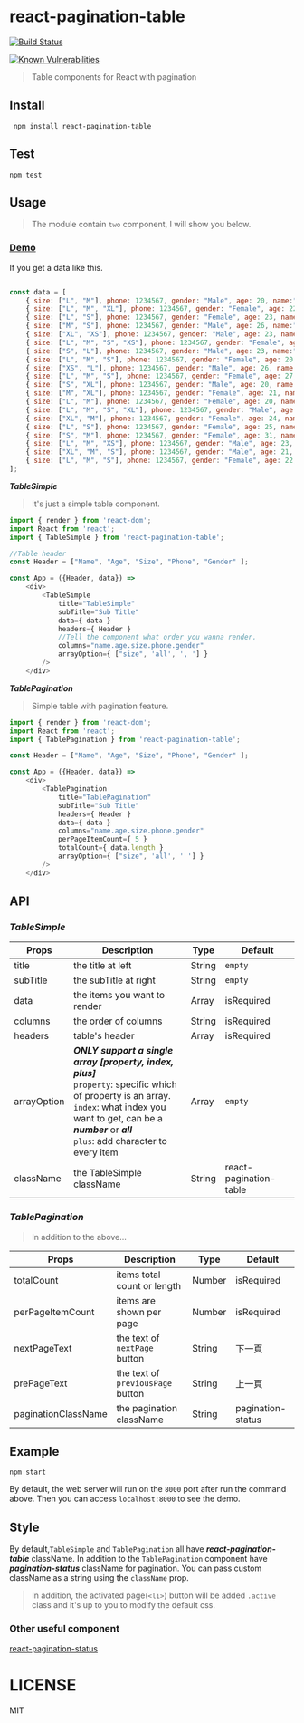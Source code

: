# react-pagination-table

[![Build Status](https://travis-ci.org/addhome2001/react-pagination-table.svg?branch=master)](https://travis-ci.org/addhome2001/react-pagination-table)

[![Known Vulnerabilities](https://snyk.io/test/github/addhome2001/react-pagination-table/badge.svg)](https://snyk.io/test/github/addhome2001/react-pagination-table)

> Table components for React with pagination

## Install
```
 npm install react-pagination-table
```

## Test
```
npm test
```

## Usage

>The module contain `two` component, I will show you below.

### [Demo](https://addhome2001.github.io/react-pagination-table/)

If you get a data like this.

````javascript

const data = [
    { size: ["L", "M"], phone: 1234567, gender: "Male", age: 20, name:"Ben" },
    { size: ["L", "M", "XL"], phone: 1234567, gender: "Female", age: 22, name:"Ken" },
    { size: ["L", "S"], phone: 1234567, gender: "Female", age: 23, name:"Jay" },
    { size: ["M", "S"], phone: 1234567, gender: "Male", age: 26, name:"Chip" },
    { size: ["XL", "XS"], phone: 1234567, gender: "Male", age: 23, name:"Lee" },
    { size: ["L", "M", "S", "XS"], phone: 1234567, gender: "Female", age: 30, name:"Frank" },
    { size: ["S", "L"], phone: 1234567, gender: "Male", age: 23, name:"CoCo" },
    { size: ["L", "M", "S"], phone: 1234567, gender: "Female", age: 20, name:"Fake" },
    { size: ["XS", "L"], phone: 1234567, gender: "Male", age: 26, name:"Dump" },
    { size: ["L", "M", "S"], phone: 1234567, gender: "Female", age: 27, name:"Ocean" },
    { size: ["S", "XL"], phone: 1234567, gender: "Male", age: 20, name:"Polo" },
    { size: ["M", "XL"], phone: 1234567, gender: "Female", age: 21, name:"Queen" },
    { size: ["L", "M"], phone: 1234567, gender: "Female", age: 20, name:"Bump" },
    { size: ["L", "M", "S", "XL"], phone: 1234567, gender: "Male", age: 22, name:"Judy" },
    { size: ["XL", "M"], phone: 1234567, gender: "Female", age: 24, name:"Ryan" },
    { size: ["L", "S"], phone: 1234567, gender: "Female", age: 25, name:"Flow" },
    { size: ["S", "M"], phone: 1234567, gender: "Female", age: 31, name:"Ray" },
    { size: ["L", "M", "XS"], phone: 1234567, gender: "Male", age: 23, name:"Yen" },
    { size: ["XL", "M", "S"], phone: 1234567, gender: "Male", age: 21, name:"Gray" },
    { size: ["L", "M", "S"], phone: 1234567, gender: "Female", age: 22, name:"Tom" }
];
````

___TableSimple___

>It's just a simple table component.

````javascript
import { render } from 'react-dom';
import React from 'react';
import { TableSimple } from 'react-pagination-table';

//Table header
const Header = ["Name", "Age", "Size", "Phone", "Gender" ];

const App = ({Header, data}) =>
    <div>
        <TableSimple
            title="TableSimple"
            subTitle="Sub Title"
            data={ data }
            headers={ Header }
            //Tell the component what order you wanna render.  
            columns="name.age.size.phone.gender"
            arrayOption={ ["size", 'all', ', '] }
        />
    </div>

````


___TablePagination___

>Simple table with pagination feature.


````javascript
import { render } from 'react-dom';
import React from 'react';
import { TablePagination } from 'react-pagination-table';

const Header = ["Name", "Age", "Size", "Phone", "Gender" ];

const App = ({Header, data}) =>
    <div>
        <TablePagination
            title="TablePagination"
            subTitle="Sub Title"
            headers={ Header }
            data={ data }
            columns="name.age.size.phone.gender"
            perPageItemCount={ 5 }
            totalCount={ data.length }
            arrayOption={ ["size", 'all', ' '] }
        />
    </div>

````

## API

### ___TableSimple___

| Props        | Description                        | Type          | Default                  |
|------------------|------------------------------------|---------------|--------------------------|
| title   |  the title at left          | String      | `empty`                      |
| subTitle | the subTitle at right  | String        | `empty`                |
| data            | the items you want to render   | Array        | isRequired                       |
| columns  | the order of columns         | String        | isRequired                       |
| headers         | table's header                     | Array        | isRequired                   |
| arrayOption | ___ONLY support a single array [property, index, plus]___ <br>`property`: specific which of property is an array.<br> `index`: what index you want to get, can be a ___number___ or ___all___<br>`plus`: add character to every item | Array        | `empty`                   |
| className         | the TableSimple className                     | String        | react-pagination-table                  |

### ___TablePagination___

>In addition to the above...

| Props        | Description                        | Type          | Default                  |
|------------------|------------------------------------|---------------|--------------------------|
| totalCount            | items total count or length                 | Number        | isRequired                       |
| perPageItemCount  | items are shown per page           | Number        | isRequired                       |
| nextPageText         | the text of `nextPage` button                     | String        | 下一頁                    |
| prePageText         | the text of `previousPage` button                     | String        | 上一頁                    |
| paginationClassName         | the pagination className                | String        | pagination-status                   |

## Example
```
npm start
```

By default, the web server will run on the `8000` port after run the command above. Then you can access `localhost:8000` to see the demo.

## Style
By default,`TableSimple` and `TablePagination` all have ___react-pagination-table___ className. In addition to the `TablePagination` component have ___pagination-status___ className for pagination. You can pass
custom className as a string using the `className` prop.

>In addition, the activated page(`<li>`) button will be added `.active`  class and it's up to you to modify the default css.

### Other useful component
[react-pagination-status](https://www.npmjs.com/package/react-pagination-status)

LICENSE
=======

MIT
